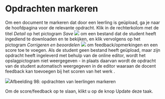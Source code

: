 # Opdrachten markeren

Om een document te markeren dat door een leerling is geüpload, ga je naar de hoofdpagina voor de relevante opdracht. Klik in de rechterkolom met de titel *Detail* op het pictogram *Save* ![](../../.gitbook/assets/graphics75%20%283%29.png) om een bestand dat de student heeft ingediend te downloaden en te bekijken, en klik vervolgens op het pictogram *Corrigeren en beoordelen* ![](../../.gitbook/assets/graphics76%20%283%29.png) om feedback/opmerkingen en een score toe te voegen. Als de student geen bestand heeft geüpload, maar zijn opdracht heeft ingeleverd met behulp van de online editor, wordt het opslagpictogram niet weergegeven - in plaats daarvan wordt de opdracht van de student automatisch weergegeven in de editor waaraan de docent feedback kan toevoegen bij het scoren van het werk .

![](../../.gitbook/assets/graphics74%20%281%29.png)Afbeelding 98: opdrachten van leerlingen markeren

Om de score/feedback op te slaan, klikt u op de knop Update deze taak.
